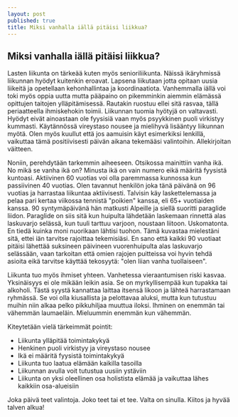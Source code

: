 ```yaml
---
layout: post
published: true
title: Miksi vanhalla iällä pitäisi liikkua?
---
```


## Miksi vanhalla iällä pitäisi liikkua?

Lasten liikunta on tärkeää kuten myös senioriliikunta. Näissä ikäryhmissä liikunnan hyödyt kuitenkin eroavat. Lapsena liikutaan jotta opitaan 
uusia liikeitä ja opetellaan kehonhallintaa ja koordinaatiota. Vanhemmalla iällä voi toki myös oppia uutta mutta pääpaino on pikemminkin aiemmin
elämässä opittujen taitojen ylläpitämisessä. Rautakin ruostuu ellei sitä rasvaa, tällä periaatteella ihmiskehokin toimii. 
Liikunnan tuomia hyötyjä on valtavasti. Hyödyt eivät ainoastaan ole fyysisiä vaan myös psyykkinen puoli virkistyy kummasti. Käytännössä vireystaso
nousee ja mielihyvä lisääntyy liikunnan myötä. Olen myös kuullut että jos aamuisin käyt esimerkiksi lenkillä, vaikuttaa tämä positiivisesti päivän
aikana tekemääsi valintoihin. Allekirjoitan väitteen. 

Noniin, perehdytään tarkemmin aiheeseen. Otsikossa mainittiin vanha ikä. No mikä se vanha ikä on? Minusta ikä on vain numero eikä määritä
fyysistä kuntoasi. Aktiivinen 60 vuotias voi olla paremmassa kunnossa kun passiivinen 40 vuotias. Olen tavannut henkilön joka tänä päivänä on 96 
vuotias ja harrastaa liikuntaa aktiivisesti. Talvisin käy laskettelemassa ja pelaa pari kertaa viikossa tennistä "poikien" kanssa, eli 65+ vuotiaiden kanssa.
90 syntymäpäivänä hän matkusti Alpeille ja siellä suoritti paraglide liidon. Paraglide on siis sitä kun huipulta lähdetään laskemaan rinnettä
alas laskuvarjo selässä, kun tuuli tarttuu varjoon, noustaan liitoon. Uskomatonta. En tiedä kuinka moni nuorikaan lähtisi tuohon. Tämä kuvastaa
mielestäni sitä, ettei iän tarvitse rajoittaa tekemisiäsi. En sano että kaikki 90 vuotiaat pitäisi lähettää suksineen päivineen vuorenhuipulta
alas laskuvarjo selässään, vaan tarkoitan että omien rajojen puitteissa voi hyvin tehdä asioita eikä tarvitse käyttää tekosyytä: "olen liian vanha tuollaiseen".

Liikunta tuo myös ihmiset yhteen. Vanhetessa vieraantumisen riski kasvaa. Yksinäisyys ei ole mikään leikin asia. Se on myrkyllisempää kun tupakka tai
alkoholi. Tästä syystä kannattaa laittaa itsensä likoon ja lähteä harrastamaan ryhmässä. Se voi olla kiusallista ja pelottavaa aluksi, mutta
kun tutustuu muihin niin alkaa pelko pikkuhiljaa muuttua iloksi. Ihminen on enemmän tai vähemmän laumaeläin. Mieluummin enemmän kun vähemmän.

Kiteytetään vielä tärkeimmät pointit:

* Liikunta ylläpitää toimintakykyä
* Henkinen puoli virkistyy ja vireystaso nousee
* Ikä ei määritä fyysistä toimintakykyä
* Liikunta tuo laatua elämään kaikilla tasoilla
* Liikunnan avulla voit tutustua uusiin ystäviin 
* Liikunta on yksi oleellinen osa holistista elämää ja vaikuttaa lähes kaikkiin osa-alueisiin

Joka päivä teet valintoja. Joko teet tai et tee. Valta on sinulla. Kiitos ja hyvää talven alkua!
